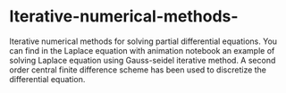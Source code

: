 # Iterative-numerical-methods-
Iterative numerical methods for solving partial differential equations. You can find in the Laplace equation with animation notebook an example of solving Laplace equation using Gauss-seidel iterative method. A second order central finite difference scheme has been used to discretize the differential equation.  
